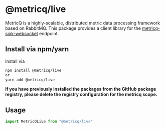 # @metricq/live

MetricQ is a highly-scalable, distributed metric data processing framework based on RabbitMQ. This package provides a client library for the [metricq-sink-websocket](https://github.com/metricq/metricq-sink-websocket) endpoint.

## Install via npm/yarn

Install via

```bash
npm install @metricq/live
or
yarn add @metricq/live
```

**If you have previously installed the packages from the GitHub package registry, please delete the registry 
configuration for the metricq scope.**

## Usage

```js
import MetricQLive from "@metricq/live"
```
